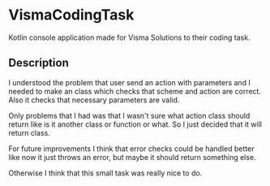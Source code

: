 # VismaCodingTask
Kotlin console application made for Visma Solutions to their coding task.

## Description
I understood the problem that user send an action with parameters and I needed to make an class which checks that scheme and action are correct. Also it checks that necessary parameters are valid.

Only problems that I had was that I wasn't sure what action class should return like is it another class or function or what. So I just decided that it will return class.

For future improvements I think that error checks could be handled better like now it just throws an error, but maybe it should return something else.

Otherwise I think that this small task was really nice to do.

